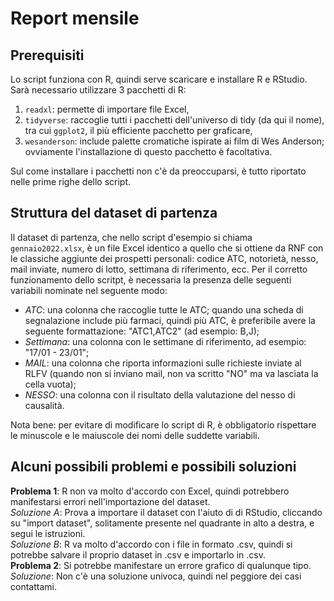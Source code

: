 # Report mensile
## Prerequisiti
Lo script funziona con R, quindi serve scaricare e installare R e RStudio.
Sarà necessario utilizzare 3 pacchetti di R:  
1. `readxl`: permette di importare file Excel,  
2. `tidyverse`: raccoglie tutti i pacchetti dell'universo di tidy (da qui il nome), tra cui `ggplot2`, il più efficiente pacchetto per graficare,
3. `wesanderson`: include palette cromatiche ispirate ai film di Wes Anderson; ovviamente l'installazione di questo pacchetto è facoltativa.  

Sul come installare i pacchetti non c'è da preoccuparsi, è tutto riportato nelle prime righe dello script.
## Struttura del dataset di partenza
Il dataset di partenza, che nello script d'esempio si chiama `gennaio2022.xlsx`, è un file Excel identico a quello che si ottiene da RNF con le classiche aggiunte dei prospetti personali: codice ATC, notorietà, nesso, mail inviate, numero di lotto, settimana di riferimento, ecc.
Per il corretto funzionamento dello scritpt, è necessaria la presenza delle seguenti variabili nominate nel seguente modo:  
- _ATC_: una colonna che raccoglie tutte le ATC; quando una scheda di segnalazione include più farmaci, quindi più ATC, è preferibile avere la seguente formattazione: "ATC1,ATC2" (ad esempio: B,J);
- _Settimana_: una colonna con le settimane di riferimento, ad esempio: "17/01 - 23/01";
- _MAIL_: una colonna che riporta informazioni sulle richieste inviate al RLFV (quando non si inviano mail, non va scritto "NO" ma va lasciata la cella vuota);
- _NESSO_: una colonna con il risultato della valutazione del nesso di causalità.

Nota bene: per evitare di modificare lo script di R, è obbligatorio rispettare le minuscole e le maiuscole dei nomi delle suddette variabili.  
## Alcuni possibili problemi e possibili soluzioni  
**Problema 1**: R non va molto d'accordo con Excel, quindi potrebbero manifestarsi errori nell'importazione del dataset.  
_Soluzione A_: Prova a importare il dataset con l'aiuto di di RStudio, cliccando su "import dataset", solitamente presente nel quadrante in alto a destra, e segui le istruzioni.  
_Soluzione B_: R va molto d'accordo con i file in formato .csv, quindi si potrebbe salvare il proprio dataset in .csv e importarlo in .csv.  
**Problema 2**: Si potrebbe manifestare un errore grafico di qualunque tipo.  
_Soluzione_: Non c'è una soluzione univoca, quindi nel peggiore dei casi contattami.
